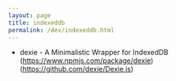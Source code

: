```yaml
---
layout: page
title: indexeddb
permalink: /dev/indexeddb.html
---
```


* dexie - A Minimalistic Wrapper for IndexedDB (https://www.npmjs.com/package/dexie) (https://github.com/dexie/Dexie.js)